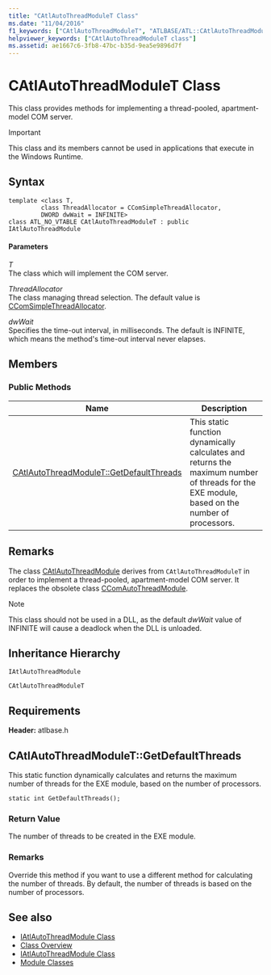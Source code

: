 ```yaml
---
title: "CAtlAutoThreadModuleT Class"
ms.date: "11/04/2016"
f1_keywords: ["CAtlAutoThreadModuleT", "ATLBASE/ATL::CAtlAutoThreadModuleT", "ATLBASE/ATL::CAtlAutoThreadModuleT::GetDefaultThreads"]
helpviewer_keywords: ["CAtlAutoThreadModuleT class"]
ms.assetid: ae1667c6-3fb8-47bc-b35d-9ea5e9896d7f
---
```

# CAtlAutoThreadModuleT Class

This class provides methods for implementing a thread-pooled, apartment-model COM server.

> [!IMPORTANT]
>  This class and its members cannot be used in applications that execute in the Windows Runtime.

## Syntax

```
template <class T,
         class ThreadAllocator = CComSimpleThreadAllocator,
         DWORD dwWait = INFINITE>
class ATL_NO_VTABLE CAtlAutoThreadModuleT : public IAtlAutoThreadModule
```

#### Parameters

*T*<br/>
The class which will implement the COM server.

*ThreadAllocator*<br/>
The class managing thread selection. The default value is [CComSimpleThreadAllocator](../../atl/reference/ccomsimplethreadallocator-class.md).

*dwWait*<br/>
Specifies the time-out interval, in milliseconds. The default is INFINITE, which means the method's time-out interval never elapses.

## Members

### Public Methods

|Name|Description|
|----------|-----------------|
|[CAtlAutoThreadModuleT::GetDefaultThreads](#getdefaultthreads)|This static function dynamically calculates and returns the maximum number of threads for the EXE module, based on the number of processors.|

## Remarks

The class [CAtlAutoThreadModule](../../atl/reference/catlautothreadmodule-class.md) derives from `CAtlAutoThreadModuleT` in order to implement a thread-pooled, apartment-model COM server. It replaces the obsolete class [CComAutoThreadModule](../../atl/reference/ccomautothreadmodule-class.md).

> [!NOTE]
>  This class should not be used in a DLL, as the default *dwWait* value of INFINITE will cause a deadlock when the DLL is unloaded.

## Inheritance Hierarchy

`IAtlAutoThreadModule`

`CAtlAutoThreadModuleT`

## Requirements

**Header:** atlbase.h

##  <a name="getdefaultthreads"></a>  CAtlAutoThreadModuleT::GetDefaultThreads

This static function dynamically calculates and returns the maximum number of threads for the EXE module, based on the number of processors.

```
static int GetDefaultThreads();
```

### Return Value

The number of threads to be created in the EXE module.

### Remarks

Override this method if you want to use a different method for calculating the number of threads. By default, the number of threads is based on the number of processors.

## See also

- [IAtlAutoThreadModule Class](../../atl/reference/iatlautothreadmodule-class.md)
- [Class Overview](../../atl/atl-class-overview.md)
- [IAtlAutoThreadModule Class](../../atl/reference/iatlautothreadmodule-class.md)
- [Module Classes](../../atl/atl-module-classes.md)

